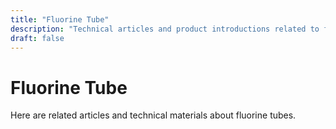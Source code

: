 ```yaml
---
title: "Fluorine Tube"
description: "Technical articles and product introductions related to fluorine tubes"
draft: false
---
```


# Fluorine Tube

Here are related articles and technical materials about fluorine tubes.